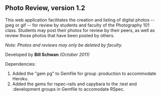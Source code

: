 ## Photo Review, version 1.2

This web application facilitates the creation and listing of digital photos -- jpeg or gif -- 
for review by students and faculty of the Photography 101 class.  Students may post their 
photos for review by their peers, as well as review those photos that have been posted by 
others.

*Note: Photos and reviews may only be deleted by faculty.*

Developed by **Bill Schwan**  *(October 2011)*

Dependencies:

  1.  Added the "gem pg" to Gemfile for group :production to accommodate Heroku.
  2.  Added the gems for rspec-rails and capybara to the :test and :development groups in Gemfile to accomodate RSpec.
